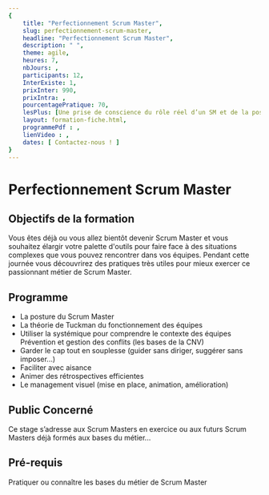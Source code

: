 ```yaml
---
{
	title: "Perfectionnement Scrum Master",
	slug: perfectionnement-scrum-master, 
	headline: "Perfectionnement Scrum Master",
	description: " ",
	theme: agile,
	heures: 7,
	nbJours: ,
	participants: 12,
	InterExiste: 1,
	prixInter: 990,
	prixIntra: , 
	pourcentagePratique: 70,
	lesPlus: [Une prise de conscience du rôle réel d’un SM et de la posture qui va avec],
	layout: formation-fiche.html, 
	programmePdf : ,
	lienVideo : ,
	dates: [ Contactez-nous ! ]
}
---
```


# Perfectionnement Scrum Master #

## Objectifs de la formation ##

Vous êtes déjà ou vous allez bientôt devenir Scrum Master et vous souhaitez élargir votre palette d'outils pour faire face à des situations complexes que vous pouvez rencontrer dans vos équipes. 
Pendant cette journée vous découvrirez des pratiques très utiles pour mieux exercer ce passionnant métier de Scrum Master.

## Programme ##

* La posture du Scrum Master
* La théorie de Tuckman du fonctionnement des équipes
* Utiliser la systémique pour comprendre le contexte des équipes Prévention et gestion des conflits (les bases de la CNV)
* Garder le cap tout en souplesse (guider sans diriger, suggérer sans imposer...)
* Faciliter avec aisance
* Animer des rétrospectives efficientes
* Le management visuel (mise en place, animation, amélioration)

## Public Concerné ##

Ce stage s’adresse aux Scrum Masters en exercice ou aux futurs Scrum Masters déjà formés aux bases du métier...


## Pré-requis ##
Pratiquer ou connaître les bases du métier de Scrum Master